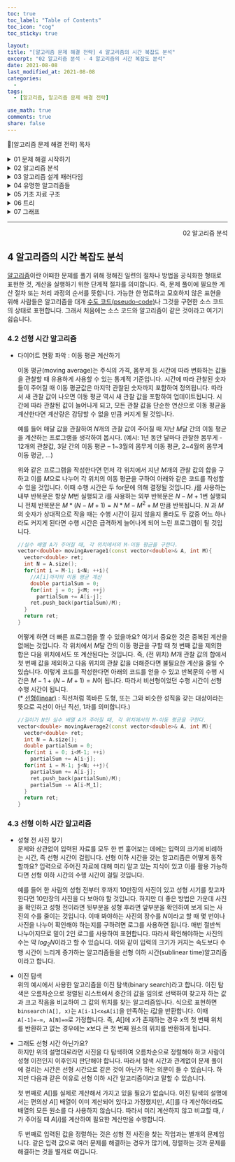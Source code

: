 ```yaml
---
toc: true
toc_label: "Table of Contents"
toc_icon: "cog"
toc_sticky: true

layout:
title: "[알고리즘 문제 해결 전략] 4 알고리즘의 시간 복잡도 분석"
excerpt: "02 알고리즘 분석 - 4 알고리즘의 시간 복잡도 분석"
date: 2021-08-08
last_modified_at: 2021-08-08
categories:
  -
tags:
  - [알고리즘, 알고리즘 문제 해결 전략]

use_math: true
comments: true
share: false
---
```


📖[알고리즘 문제 해결 전략] 목차

<details>
<summary>01 문제 해결 시작하기</summary>
<div markdown="1">
  - [2 문제 해결 개관](/algorithmicProblemSolvingStrategies_01_2) <br>
  - [3 코딩과 디버깅에 관하여(1)](/algorithmicProblemSolvingStrategies_01_3(1)) <br>
  - [3 코딩과 디버깅에 관하여(2)](/algorithmicProblemSolvingStrategies_01_3(2))
</div>
</details>

<details>
<summary>02 알고리즘 분석</summary>
<div markdown="1">       
   - [4 알고리즘의 시간 복잡도 분석](/algorithmicProblemSolvingStrategies_02_4) <br>
   - [5 알고리즘의 정당성 증명]() <br>
</div>
</details>

<details>
<summary>03 알고리즘 설계 패러다임</summary>
<div markdown="1">       
   - [6 무식하게 풀기]()<br>
   - [7 분할 정복]()<br>
   - [8 동적 계획법]()<br>
   - [9 동적 계획법 테크닉]()<br>
   - [10 탐욕법]()<br>
   - [11 조합 탐색]()<br>
   - [12 최적화 문제 결정 문제로 바꿔 풀기]()<br>
</div>
</details>

<details>
<summary>04 유명한 알고리즘들</summary>
<div markdown="1">
    - [13 수치 해석]()<br>
    - [14 정수론]()<br>
    - [15 계산 기하]() <br>
</div>
</details>

<details>
<summary>05 기초 자료 구조</summary>
<div markdown="1">
    - [16 비트마스크]()<br>
    - [17 부분 합]()<br>
    - [18 선형 자료 구조]()<br>
    - [19 큐와 스택, 데크]()<br>
    - [20 문자열]()<br>
</div>
</details>
 
<details>
<summary>06 트리</summary>
<div markdown="1">
    - [21 트리의 구현과 순회]()<br>
    - [22 이진 검색 트리]()<br>
    - [23 우선순위 큐와 힙]()<br>
    - [24 구간 트리]()<br>
    - [25 상호 배타적 집합]()<br>
    - [26 트라이]()<br>
</div>
</details>

<details>
<summary>07 그래프</summary>
<div markdown="1">
    - [27 그래프의 표현과 정의]()<br>
    - [28 그래프의 깊이 우선 탐색]()<br>
    - [29 그래프의 너비 우선 탐색]()<br>
    - [30 최단 경로 알고리즘]()<br>
    - [31 최소 스패닝 트리]()<br>
    - [32 네트워크 유량]()<br>
</div>
</details>

---

<div style="text-align: right"> 02 알고리즘 분석 </div>

## 4 알고리즘의 시간 복잡도 분석

[알고리즘](https://ko.wikipedia.org/wiki/%EC%95%8C%EA%B3%A0%EB%A6%AC%EC%A6%98)이란 어떠한 문제를 풀기 위해 정해진 일련의 절차나 방법을 공식화한 형태로 표현한 것, 계산을 실행하기 위한 단계적 절차를 의미합니다. 즉, 문제 풀이에 필요한 계산 절차 또는 처리 과정의 순서를 뜻합니다. 가능한 한 명료하고 모호하지 않은 표현을 위해 사람들은 알고리즘을 대개 [수도 코드(pseudo-code)](https://ko.wikipedia.org/wiki/%EC%9D%98%EC%82%AC%EC%BD%94%EB%93%9C)나 그것을 구현한 소스 코드의 상태로 표현합니다. 그래서 처음에는 소스 코드와 알고리즘이 같은 것이라고 여기기 쉽습니다.

### 4.2 선형 시간 알고리즘

- 다이어트 현황 파악 : 이동 평균 계산하기

  이동 평균(moving average)는 주식의 가격, 몸무게 등 시간에 따라 변화하는 값들을 관찰할 때 유용하게 사용할 수 있는 통계적 기준입니다. 시간에 따라 관찰된 숫자들이 주어질 때 이동 평균값은 마지막 관찰된 숫자까지 포함하여 정의됩니다. 따라서 새 관찰 값이 나오면 이동 평균 역시 새 관찰 값을 포함하여 업데이트됩니다. 시간에 따라 관찰된 값이 늘어나게 되고, 모든 관찰 값을 단순한 연산으로 이동 평균을 계산한다면 계산량은 감당할 수 없을 만큼 커지게 될 것입니다.

  예를 들어 매달 값을 관찰하여 $N$개의 관찰 값이 주어질 때 지난 $M$달 간의 이동 평균을 계산하는 프로그램을 생각하여 봅시다. (예시: 1년 동안 달마다 관찰한 몸무게 - 12개의 관찰값, 3달 간의 이동 평균 – 1~3월의 몸무게 이동 평균, 2~4월의 몸무게 이동 평균, $...$)

  위와 같은 프로그램을 작성한다면 먼저 각 위치에서 지난 $M$개의 관찰 값의 합을 구하고 이를 $M$으로 나누어 각 위치의 이동 평균을 구하여 아래와 같은 코드를 작성할 수 있을 것입니다. 이때 수행 시간은 두 for문에 의해 결정될 것입니다. $j$를 사용하는 내부 반복문은 항상 $M$번 실행되고 $i$를 사용하는 외부 반복문은 $N-M+1$번 실행되니 전체 반복문은 ${M*(N-M+1)=N*M-M^2+M}$ 만큼 반복됩니다. $N$ 과 $M$ 의 숫자가 상대적으로 작을 때는 수행 시간이 길지 않을지 몰라도 두 값중 어느 하나라도 커지게 된다면 수행 시간은 급격하게 늘어나게 되어 느린 프로그램이 될 것입니다.

  ```c++
  //실수 배열 A가 주어질 때, 각 위치에서의 M-이동 평균을 구한다.
  vector<double> movingAverage1(const vector<double>& A, int M){
    vector<double> ret;
    int N = A.size();
    for(int i = M-1; i<N; ++i){
      //A[i]까지의 이동 평균 계산
      double partialSum = 0;
      for(int j = 0; j<M; ++j)
        partialSum += A[i-j];
      ret.push_back(partialSum)/M);
    }
    return ret;
  }
  ```

  어떻게 하면 더 빠른 프로그램을 짤 수 있을까요? 여기서 중요한 것은 중복된 계산을 없애는 것입니다. 각 위치에서 $M$달 간의 이동 평균을 구할 때 첫 번째 값을 제외한 합은 다음 위치에서도 또 계산된다는 것입니다. 즉, (전 위치) $M$개 관찰 값의 합에서 첫 번째 값을 제외하고 다음 위치의 관찰 값을 더해준다면 불필요한 계산을 줄일 수 있습니다. 이렇게 코드를 작성한다면 아래의 코드를 얻을 수 있고 반복문의 수행 시간은 $M-1+(N-M+1)=N$이 됩니다. 따라서 비선형이었던 수행 시간이 선형 수행 시간이 됩니다.  
  (\* [선형(linear)](https://ko.wikipedia.org/wiki/%EC%84%A0%ED%98%95%EC%84%B1) : 직선처럼 똑바른 도형, 또는 그와 비슷한 성직을 갖는 대상이라는 뜻으로 곡선이 아닌 직선, 1차를 의미합니다.)

  ```c++
  //길이가 N인 실수 배열 A가 주어질 때, 각 위치에서의 M-이동 평균을 구한다.
  vector<double> movingAverage2(const vector<double>& A, int M){
    vector<double> ret;
    int N = A.size();
    double partialSum = 0;
    for(int i = 0; i<M-1; ++i)
      partialSum += A[i-j];
    for(int i = M-1; j<N; ++j){
      partialSum += A[i-j];
      ret.push_back(partialSum)/M);
      partialSum -= A[i-M_1];
    }
    return ret;
  }
  ```

### 4.3 선형 이하 시간 알고리즘

- 성형 전 사진 찾기  
  문제와 상관없이 입력된 자료를 모두 한 번 훑어보는 데에는 입력의 크기에 비례하는 시간, 즉 선형 시간이 걸립니다. 선형 이하 시간을 갖는 알고리즘은 어떻게 동작할까요? 입력으로 주어진 자료에 대해 미리 알고 있는 지식이 있고 이를 활용 가능하다면 선형 이하 시간의 수행 시간이 걸릴 것입니다.

  예를 들어 한 사람의 성형 전부터 후까지 10만장의 사진이 있고 성형 시기를 찾고자 한다면 10만장의 사진을 다 보아야 할 것입니다. 하지만 더 좋은 방법은 가운데 사진을 확인하고 성형 전이라면 뒷부분을 성형 후라면 앞부분을 확인하여 보게 되는 사진의 수를 줄이는 것입니다. 이때 봐야하는 사진의 장수를 $N$이라고 할 때 몇 번이나 사진을 나누어 확인해야 하는지를 구하려면 로그를 사용하면 됩니다. 매번 절반씩 나누어지므로 밑이 2인 로그를 사용하여 표현합니다. 따라서 확인해야하는 사진의 수는 약 $log_{2}N$이라고 할 수 있습니다. 이와 같이 입력의 크기가 커지는 속도보다 수행 시간이 느리게 증가하는 알고리즘들을 선형 이하 시간(sublinear time)알고리즘이라고 합니다.

- 이진 탐색  
  위의 예시에서 사용한 알고리즘을 이진 탐색(binary search)라고 합니다. 이진 탐색은 오름차순으로 정렬된 리스트에서 중간의 값을 임의로 선택하여 찾고자 하는 값과 크고 작음을 비교하여 그 값의 위치를 찾는 알고리즘입니다. 식으로 표현하면 `binsearch(A[], x)`는 `A[i-1]<x≤A[i]`을 만족하는 $i$값을 반환합니다. 이때 `A[-1]=-∞, A[N]=∞`로 가정합니다. 즉, $A[]$에 $x$가 존재하는 경우 $x$의 첫 번째 위치를 반환하고 없는 경우에는 $x$보다 큰 첫 번째 원소의 위치를 반환하게 됩니다.

- 그래도 선형 시간 아닌가요?  
  하지만 위의 설명대로라면 사진을 다 탐색하여 오름차순으로 정렬해야 하고 사람이 성형 이전인지 이후인지 판단해야 합니다. 따라서 탐색 시간과 관계없이 문제 풀이에 걸리는 시간은 선형 시간으로 같은 것이 아닌가 하는 의문이 들 수 있습니다. 하지만 다음과 같은 이유로 선형 이하 시간 알고리즘이라고 말할 수 있습니다.

  첫 번째로 $A[]$를 실제로 계산해서 가지고 있을 필요가 없습니다. 이진 탐색의 설명에서는 편의상 $A[]$ 배열이 이미 계산되어 있다고 가정했지만, $A[]$를 다 계산하더라도 배열의 모든 원소를 다 사용하지 않습니다. 따라서 미리 계산하지 않고 비교할 때, $i$가 주어질 때 $A[i]$를 계산하여 필요한 계산만을 수행합니다.

  두 번째로 입력된 값을 정렬하는 것은 성형 전 사진을 찾는 작업과는 별개의 문제입니다. 같은 입력 값으로 여러 문제를 해결하는 경우가 많기에, 정렬하는 것과 문제를 해결하는 것을 별개로 여깁니다.
